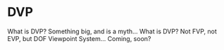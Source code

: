 # DVP
What is DVP? Something big, and is a myth...
What is DVP? Not FVP, not EVP, but DOF Viewpoint System...
Coming, soon?
